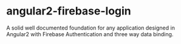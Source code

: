# angular2-firebase-login
A solid well documented foundation for any application designed in Angular2 with Firebase Authentication and three way data binding.
